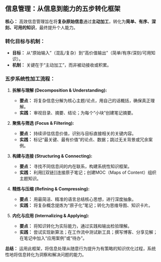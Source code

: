 
## 信息管理：从信息到能力的五步转化框架

**核心：** 高效信息管理旨在将**复杂原始信息**通过**主动加工**，转化为**简单、有序、深刻、可用的知识**，最终提升个人能力。

### 转化目标与机制：

*   **目标：** 从“原始输入”（混乱/复杂）到“高价值输出”（简单/有序/深刻/可用知识）。
*   **机制：** 关键在于“主动加工”，而非被动接收或积累。

### 五步系统性加工流程：

1.  **拆解与理解 (Decomposition & Understanding):**
    *   **要点：** 将复杂信息分解为核心主题/论点，用自己的话概括，确保真正理解。
    *   **实践：** 审视目录、摘要、结论；为每个“小块”创建笔记摘要。

2.  **聚焦与筛选 (Focus & Filtering):**
    *   **要点：** 持续评估信息价值，识别与目标直接相关的关键内容。
    *   **实践：** 标记“最关键、最有价值”的论点、数据；跳过无关背景或冗余案例。

3.  **构建与连接 (Structuring & Connecting):**
    *   **要点：** 寻找不同信息间的内在联系，构建系统性知识框架。
    *   **实践：** 利用[[双链]]连接原子笔记；创建MOC（Maps of Content）组织主题知识。

4.  **精炼与压缩 (Refining & Compressing):**
    *   **要点：** 用最简洁、精准的语言总结核心思想，进行深度抽象。
    *   **实践：** 将复杂概念提炼为“原子化”笔记；转化为思维导图、知识卡片。

5.  **内化与应用 (Internalizing & Applying):**
    *   **要点：** 将知识转化为实际能力，通过实践和输出检验理解。
    *   **实践：** 尝试实现新算法；在工作流中测试新工具；撰写博客、分享见解；在笔记中加入“应用案例”或“待办”。

**总结：** 运用此框架，将信息处理从随意行为提升为有策略的知识优化过程，系统性地将信息转化为洞察和解决问题的能力。